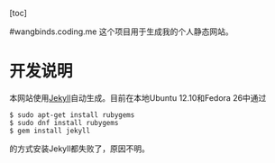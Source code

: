 [toc]

#wangbinds.coding.me
这个项目用于生成我的个人静态网站。

# 开发说明
本网站使用[Jekyll](jekyll.com)自动生成。目前在本地Ubuntu 12.10和Fedora 26中通过
```
$ sudo apt-get install rubygems
$ sudo dnf install rubygems
$ gem install jekyll
```
的方式安装Jekyll都失败了，原因不明。
